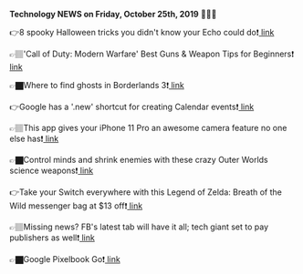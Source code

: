 <b>Technology NEWS on Friday, October 25th, 2019</b> 📡📡📡 

👉8 spooky Halloween tricks you didn't know your Echo could do❗️<a href='https://www.google.com/url?rct=j&sa=t&url=https://www.cnet.com/how-to/8-spooky-halloween-tricks-you-didnt-know-your-echo-could-do/&ct=ga&cd=CAIyGmVjZmViYzNiZjFkNzQyNDM6Y29tOmVuOlVT&usg=AFQjCNEhc6P4e7NjEO7ImuLCvyTlWEIBsQ'> link</a>

👉🏽'Call of Duty: Modern Warfare' Best Guns & Weapon Tips for Beginners❗️<a href='https://www.google.com/url?rct=j&sa=t&url=https://www.newsweek.com/call-duty-modern-warfare-best-guns-weapon-tips-beginners-1467741&ct=ga&cd=CAIyGmVjZmViYzNiZjFkNzQyNDM6Y29tOmVuOlVT&usg=AFQjCNH2xHXob9iNAxCGfl1tSDSIKFGO6Q'> link</a>

👉🏿Where to find ghosts in Borderlands 3❗️<a href='https://www.google.com/url?rct=j&sa=t&url=https://www.pcgamer.com/uk/borderlands-3-search-the-galaxy-for-a-ghost-descent-into-heck/&ct=ga&cd=CAIyGmVjZmViYzNiZjFkNzQyNDM6Y29tOmVuOlVT&usg=AFQjCNHdxfDLVlaIBorq1uJNcltrNf66Fg'> link</a>

👉Google has a '.new' shortcut for creating Calendar events❗️<a href='https://www.google.com/url?rct=j&sa=t&url=https://www.engadget.com/2019/10/25/google-calendar-events-shortcut/&ct=ga&cd=CAIyGmVjZmViYzNiZjFkNzQyNDM6Y29tOmVuOlVT&usg=AFQjCNFw17xmP_2mGdEjLr4gy4Qnv6Dpqw'> link</a>

👉🏽This app gives your iPhone 11 Pro an awesome camera feature no one else has❗️<a href='https://www.google.com/url?rct=j&sa=t&url=https://bgr.com/2019/10/25/iphone-11-pro-camera-review-features-with-night-mode-app/&ct=ga&cd=CAIyGmVjZmViYzNiZjFkNzQyNDM6Y29tOmVuOlVT&usg=AFQjCNGvyTawKKYopqG8IRn5bBA5LXO-HQ'> link</a>

👉🏿Control minds and shrink enemies with these crazy Outer Worlds science weapons❗️<a href='https://www.google.com/url?rct=j&sa=t&url=https://www.pcgamer.com/uk/the-outer-worlds-science-weapons-from-the-void-datapads/&ct=ga&cd=CAIyGmVjZmViYzNiZjFkNzQyNDM6Y29tOmVuOlVT&usg=AFQjCNGZNSC383-34KVjXFqzt3W3MBrunw'> link</a>

👉Take your Switch everywhere with this Legend of Zelda: Breath of the Wild messenger bag at $13 off❗️<a href='https://www.google.com/url?rct=j&sa=t&url=https://www.imore.com/take-your-switch-everywhere-legend-zelda-breath-wild-messenger-bag-13&ct=ga&cd=CAIyGmVjZmViYzNiZjFkNzQyNDM6Y29tOmVuOlVT&usg=AFQjCNHucqqc-n-0LMNw7Rb6da4yUpG00w'> link</a>

👉🏽Missing news? FB's latest tab will have it all; tech giant set to pay publishers as well❗️<a href='https://www.google.com/url?rct=j&sa=t&url=https://economictimes.indiatimes.com/magazines/panache/missing-news-fbs-latest-tab-will-have-it-all-tech-giant-set-to-pay-publishers-as-well/articleshow/71759199.cms&ct=ga&cd=CAIyGmVjZmViYzNiZjFkNzQyNDM6Y29tOmVuOlVT&usg=AFQjCNEjuyXf74sdDr7WMYZAS5BERsD5Dw'> link</a>

👉🏿Google Pixelbook Go❗️<a href='https://www.google.com/url?rct=j&sa=t&url=https://www.pcmag.com/review/371507/google-pixelbook-go&ct=ga&cd=CAIyGmVjZmViYzNiZjFkNzQyNDM6Y29tOmVuOlVT&usg=AFQjCNF3fAZZ1n7lbrS68uC8yMphDIEULQ'> link</a>

